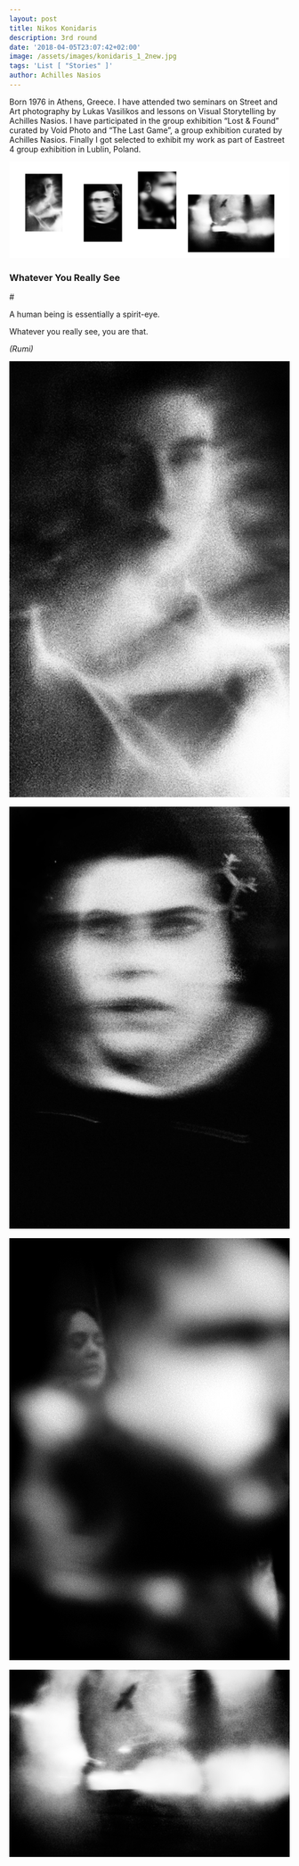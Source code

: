 ```yaml
---
layout: post
title: Nikos Konidaris
description: 3rd round
date: '2018-04-05T23:07:42+02:00'
image: /assets/images/konidaris_1_2new.jpg
tags: 'List [ "Stories" ]'
author: Achilles Nasios
---
```

Born 1976 in Athens, Greece. I have attended two seminars on Street and Art photography by Lukas Vasilikos and lessons on Visual Storytelling by Achilles Nasios. I have participated in the group exhibition “Lost & Found” curated by Void Photo and “The Last Game”, a group exhibition curated by Achilles Nasios. Finally I got selected to exhibit my work as part of Eastreet 4 group exhibition in Lublin, Poland.

![null](/assets/images/metamorphosis_presentation.jpg#full)

### Whatever You Really See

\#

A human being is essentially a spirit-eye.

Whatever you really see, you are that.

_(Rumi)_

![Konidaris](/assets/images/konidaris_1.jpg)

![Konidaris](/assets/images/konidaris_2.jpg)

![Konidaris](/assets/images/konidaris_3.jpg)

![Konidaris](/assets/images/konidaris_4.jpg)
